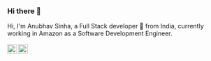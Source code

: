 ### Hi there 👋
Hi, I'm Anubhav Sinha, a Full Stack developer 🚀 from India, currently working in Amazon as a Software Development Engineer.
<br>
<br>
<a href="https://www.linkedin.com/in/anubhav-sinha-34b40531">
  <img align="left" alt="Anubhav's LinkedIn" width="22px" src="https://cdn.jsdelivr.net/npm/simple-icons@v3/icons/linkedin.svg" />
</a>
<a href="https://medium.com/@anubhavsinha98">
  <img align="left" alt="Anubhav's Medium" width="22px" src="http://pluspng.com/img-png/medium-logo-png-monogram-minimum-digital-size-20-pixels-height-195.png" />
</a>

<!--
**anubhavsinha98/anubhavsinha98** is a ✨ _special_ ✨ repository because its `README.md` (this file) appears on your GitHub profile.

Here are some ideas to get you started:

- 🔭 I’m currently working on ...
- 🌱 I’m currently learning ...
- 👯 I’m looking to collaborate on ...
- 🤔 I’m looking for help with ...
- 💬 Ask me about ...
- 📫 How to reach me: ...
- 😄 Pronouns: ...
- ⚡ Fun fact: ...
-->

